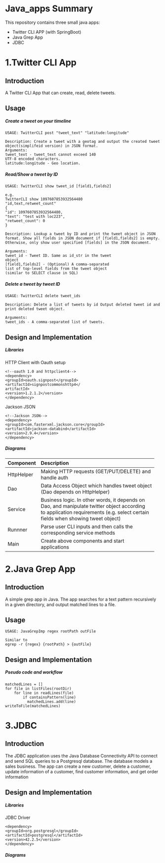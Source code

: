 # Java_apps Summary

This repository contains three small java apps: 

- Twitter CLI APP (with SpringBoot)
- Java Grep App
- JDBC



# 1.Twitter CLI App

## Introduction

A Twitter CLI App that can create, read, delete tweets.

## Usage

##### Create a tweet on your timeline

```
USAGE: TwitterCLI post "tweet_text" "latitude:longitude"

Description: Create a tweet with a geotag and output the created tweet object(simplifeid version) in JSON format.
Arguments:
tweet_text - tweet_text cannot exceed 140
UTF-8 encoded characters.
latitude:longitude - Geo location.
```

##### Read/Show a tweet by ID

```
USAGE: TwitterCLI show tweet_id [field1,fields2]

e.g.
TwitterCLI show 1097607853932564480
"id,text,retweet_count"
{
"id": 1097607853932564480,
"text": "test with loc223",
"retweet_count": 0
}

Description: Lookup a tweet by ID and print the tweet object in JSON format. Show all fields in JSON document if [field1,fields2] is empty. Otherwise, only show user specified [fields] in the JSON document.

Arguments:
tweet_id - Tweet ID. Same as id_str in the tweet
object
[field1,fields2] - (Optional) A comma-separated
list of top-level fields from the tweet object
(similar to SELECT clause in SQL)
```

##### Delete a tweet by tweet ID

```
USAGE: TwitterCLI delete tweet_ids

Description: Delete a list of tweets by id Output deleted tweet id and print deleted tweet object.

Arguments:
tweet_ids - A comma-separated list of tweets.
```

## Design and Implementation

##### Libraries

HTTP Client with Oauth setup

```
<!--oauth 1.0 and httpclient4-->
<dependency>
<groupId>oauth.signpost</groupId>
<artifactId>signpostcommonshttp4</
artifactId>
<version>1.2.1.2</version>
</dependency>
```

Jackson JSON

```
<!--Jackson JSON-->
<dependency>
<groupId>com.fasterxml.jackson.core</groupId>
<artifactId>jackson-databind</artifactId>
<version>2.9.4</version>
</dependency>
```

##### Diagrams

| Component  | Description                                                  |
| ---------- | :----------------------------------------------------------- |
| HttpHelper | Making HTTP requests (GET/PUT/DELETE) and<br/>handle auth    |
| Dao        | Data Access Object which handles tweet object<br/>(Dao depends on HttpHelper) |
| Service    | Business logic. In other words, it depends on<br/>Dao, and manipulate twitter object according<br/>to application requirements (e.g. select certain<br/>fields when showing tweet object) |
| Runnner    | Parse user CLI inputs and then calls the<br/>corresponding service methods |
| Main       | Create above components and start<br/>applications           |



# 2.Java Grep App

## Introduction

A simple grep app in Java. The app searches for a text pattern recursively in a given directory, and output matched lines to a file.

## Usage

```
USAGE: JavaGrepImp regex rootPath outFile

Similar to
egrep -r {regex} {rootPath} > {outFile}
```

## Design and Implementation

##### Pseudo code and workflow

```
matchedLines = []
for file in listFiles(rootDir)
    for line in readLines(file)
        if containsPattern(line)
          matchedLines.add(line)
writeToFile(matchedLines)
```



# 3.JDBC 

## Introduction

The JDBC application uses the Java Database Connectivity API to connect and send SQL queries to a Postgresql database. The database models a sales business. The app can create a new customer, delete a customer, update information of a customer, find customer information, and get order information

## Design and Implementation

##### Libraries

JDBC Driver

```
<dependency>
<groupId>org.postgresql</groupId>
<artifactId>postgresql</artifactId>
<version>42.2.5</version>
</dependency>
```

##### Diagrams



